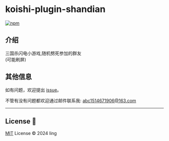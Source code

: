 # koishi-plugin-shandian

[![npm](https://img.shields.io/npm/v/koishi-plugin-shandian?style=flat-square)](https://www.npmjs.com/package/koishi-plugin-shandian)


## 介绍 

三国杀闪电小游戏,随机劈死参加的群友  
(可能刷屏)  

## 其他信息 

如有问题，欢迎提出 [issue](https://github.com/LingLambda/shandian/issues)。

不管有没有问题都欢迎通过邮件联系我: [abc1514671906@163.com](mailto:abc1514671906@163.com)

---

## License 📜

[MIT](LICENSE) License © 2024 ling
